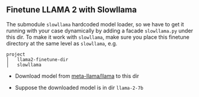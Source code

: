 ## Finetune LLAMA 2 with Slowllama

The submodule `slowllama` hardcoded model loader, so we have to get it running 
with your case dynamically by adding a facade `slowllama.py` under this dir. To 
make it work with `slowllama`, make sure you place this finetune directory at the 
same level as `slowllama`, e.g.

```
project
│   llama2-finetune-dir
│   slowllama
```

- Download model from [meta-llama/llama](https://github.com/meta-llama/llama) to 
this dir

- Suppose the downloaded model is in dir `llama-2-7b`